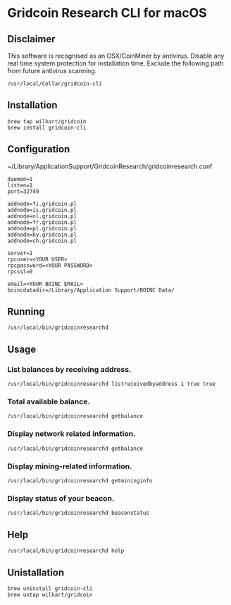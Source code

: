 # Gridcoin Research CLI for macOS

## Disclaimer
This software is recognised as an OSX/CoinMiner by antivirus. Disable any real time system protection for installation time. Exclude the following path from future antivirus scanning.
    
    /usr/local/Cellar/gridcoin-cli


## Installation

    brew tap wilkart/gridcoin
    brew install gridcoin-cli


## Configuration
~/Library/ApplicationSupport/GridcoinResearch/gridcoinresearch.conf

    daemon=1
    listen=1
    port=32749

    addnode=fi.gridcoin.pl
    addnode=is.gridcoin.pl
    addnode=nl.gridcoin.pl
    addnode=fr.gridcoin.pl
    addnode=pl.gridcoin.pl
    addnode=by.gridcoin.pl
    addnode=ch.gridcoin.pl

    server=1
    rpcuser=<YOUR USER>
    rpcpassword=<YOUR PASSWORD>
    rpcssl=0
    
    email=<YOUR BOINC EMAIL>
    boincdatadir=/Library/Application Support/BOINC Data/


## Running
    /usr/local/bin/gridcoinresearchd

## Usage

### List balances by receiving address.
    /usr/local/bin/gridcoinresearchd listreceivedbyaddress 1 true true

### Total available balance.
    /usr/local/bin/gridcoinresearchd getbalance

### Display network related information.
    /usr/local/bin/gridcoinresearchd getbalance

### Display mining-related information.
    /usr/local/bin/gridcoinresearchd getmininginfo

### Display status of your beacon.
    /usr/local/bin/gridcoinresearchd beaconstatus


## Help
    /usr/local/bin/gridcoinresearchd help


## Unistallation

    brew uninstall gridcoin-cli
    brew untap wilkart/gridcoin
